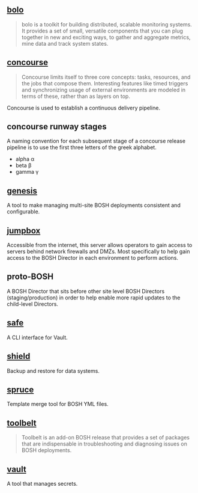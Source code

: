 ## [bolo](http://bolo.niftylogic.com/)

> bolo is a toolkit for building distributed, scalable monitoring systems. It provides a set of small, versatile components that you can plug together in new and exciting ways, to gather and aggregate metrics, mine data and track system states.

## [concourse](http://concourse.ci/)

> Concourse limits itself to three core concepts: tasks, resources, and the jobs that compose them. Interesting features like timed triggers and synchronizing usage of external environments are modeled in terms of these, rather than as layers on top.

Concourse is used to establish a continuous delivery pipeline.

## concourse runway stages

A naming convention for each subsequent stage of a concourse release pipeline is to use the first three letters of the greek alphabet.

  * alpha α
  * beta β
  * gamma γ

## [genesis](https://github.com/starkandwayne/genesis)

A tool to make managing multi-site BOSH deployments consistent and configurable.

## [jumpbox](https://github.com/starkandwayne/jumpbox)

Accessible from the internet, this server allows operators to gain access to servers behind network firewalls and DMZs.  Most specifically to help gain access to the BOSH Director in each environment to perform actions.

## proto-BOSH

A BOSH Director that sits before other site level BOSH Directors (staging/production) in order to help enable more rapid updates to the child-level Directors.

## [safe](https://github.com/starkandwayne/safe)

A CLI interface for Vault.

## [shield](https://github.com/starkandwayne/shield)

Backup and restore for data systems.

## [spruce](https://github.com/geofffranks/spruce)

Template merge tool for BOSH YML files.

## [toolbelt](https://github.com/cloudfoundry-community/toolbelt-boshrelease)

> Toolbelt is an add-on BOSH release that provides a set of packages that are indispensable in troubleshooting and diagnosing issues on BOSH deployments.

## [vault](https://www.vaultproject.io/)

A tool that manages secrets.
